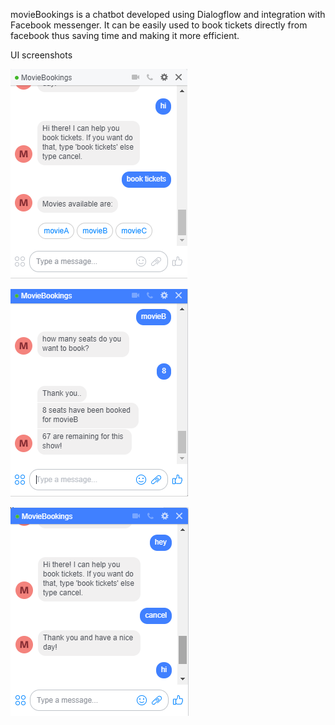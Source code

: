 movieBookings is a chatbot developed using Dialogflow and integration with Facebook messenger.
It can be easily used to book tickets directly from facebook thus saving time and making it more efficient.  

UI screenshots

![alt text](https://github.com/Nits2097/movieBookings/blob/master/screenshots/ss2.png)

![alt text](https://github.com/Nits2097/movieBookings/blob/master/screenshots/ss3.png)

![alt text](https://github.com/Nits2097/movieBookings/blob/master/screenshots/ss1.png)

